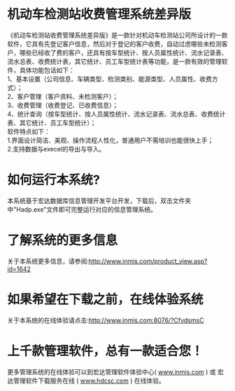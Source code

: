 # 机动车检测站收费管理系统差异版

《机动车检测站收费管理系统差异版》是一款针对机动车检测站公司所设计的一款软件，它具有先登记客户信息，然后对于登记的客户收费，自动过虑哪些未检测客户，哪些已经收了费的客户，还具有按车型统计、按人员属性统计、流水记录表、流水总表、收费统计表，其它统计、员工车型统计表等功能，是一款有效的管理软件，具体功能包话如下：  
  1、基本设置（公司信息、车辆类型、检测类别、能源类型、人员属性、收费方式）；  
   2、客户管理（客户资料、未检测客户）；  
    3、收费管理（收费登记、已收费信息）；   
    4、统计查询（按车型统计、按人员属性统计、流水记录表、流水总表、收费统计表、其它统计、员工车型统计）；   
    软件特点如下：   
    1.界面设计简洁、美观、操作流程人性化，普通用户不需培训也能很快上手；   
    2.支持数据与execel的导出与导入。
    
# 如何运行本系统?

本系统基于宏达数据库信息管理开发平台开发，下载后，双击文件夹中"Hadp.exe"文件即可完整运行对应的信息管理系统。

# 了解系统的更多信息

关于本系统更多信息，请参阅:http://www.inmis.com/product_view.asp?id=1642

# 如果希望在下载之前，在线体验系统

关于本系统的在线体验请点击:http://www.inmis.com:8076/?CfvdsmsC

# 上千款管理软件，总有一款适合您！

更多管理系统的在线体验可以到宏达管理软件体验中心( www.inmis.com ) 或 宏达管理软件下载服务在线 ( www.hdcsc.com ) 在线体验。

